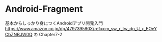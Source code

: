 # Android-Fragment
 基本からしっかり身につくAndroidアプリ開発入門 https://www.amazon.co.jp/dp/479739580X/ref=cm_sw_r_tw_dp_U_x_EOeYCbZNBJW0Q の Chapter7-2
